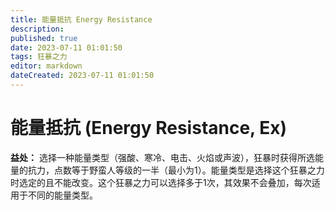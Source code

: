 ```yaml
---
title: 能量抵抗 Energy Resistance
description: 
published: true
date: 2023-07-11 01:01:50
tags: 狂暴之力
editor: markdown
dateCreated: 2023-07-11 01:01:50
---
```


# 能量抵抗 (Energy Resistance, Ex)

**益处：** 选择一种能量类型（强酸、寒冷、电击、火焰或声波），狂暴时获得所选能量的抗力，点数等于野蛮人等级的一半（最小为1）。能量类型是选择这个狂暴之力时选定的且不能改变。这个狂暴之力可以选择多于1次，其效果不会叠加，每次适用于不同的能量类型。
